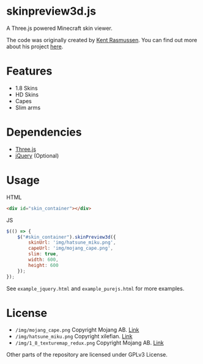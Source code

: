 # skinpreview3d.js
A Three.js powered Minecraft skin viewer.

The code was originally created by [Kent Rasmussen](https://github.com/earthiverse). You can find out more about his project [here](https://github.com/earthiverse/3D-Minecraft-Skin-Viewer).

# Features
* 1.8 Skins
* HD Skins
* Capes
* Slim arms

# Dependencies
* [Three.js](https://github.com/mrdoob/three.js/)
* [jQuery](https://jquery.com/) (Optional)

# Usage
HTML
```html
<div id="skin_container"></div>
```

JS
```js
$(() => {
	$("#skin_container").skinPreview3d({
		skinUrl: 'img/hatsune_miku.png',
		capeUrl: 'img/mojang_cape.png',
		slim: true,
		width: 600,
		height: 600
	});
});
```
See `example_jquery.html` and `example_purejs.html` for more examples.

# License
* `/img/mojang_cape.png` Copyright Mojang AB. [Link](https://minecraft.gamepedia.com/File:MojangCape2016.png)
* `/img/hatsune_miku.png` Copyright xilefian. [Link](http://www.minecraftforum.net/forums/mapping-and-modding/skins/2646900-hatsune-miku-skin-1-9-transparency-layers)
* `/img/1_8_texturemap_redux.png` Copyright Mojang AB. [Link](https://minecraft.gamepedia.com/File:1_8_texturemap_redux.png)

Other parts of the repository are licensed under GPLv3 License.
